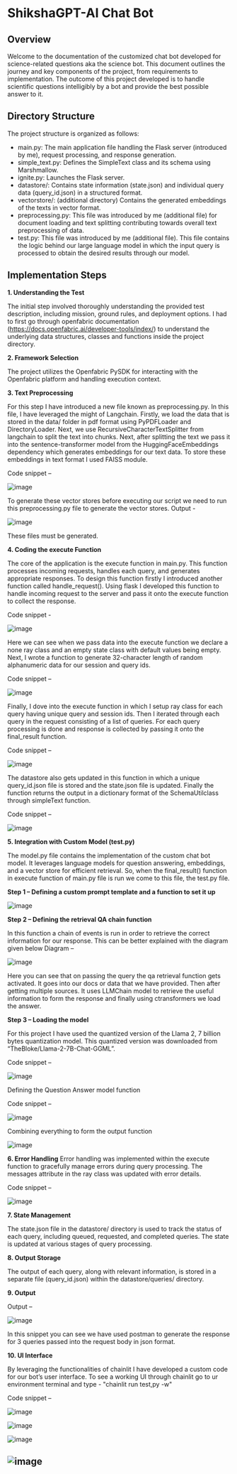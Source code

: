 # ShikshaGPT-AI Chat Bot

## Overview

Welcome to the documentation of the customized chat bot developed for science-related questions aka the science bot. This document outlines the journey and key components of the project, from requirements to implementation. The outcome of this project developed is to handle scientific questions intelligibly by a bot and provide the best possible answer to it.


## Directory Structure
The project structure is organized as follows:

* main.py: The main application file handling the Flask server (introduced by me), request processing, and response generation.
* simple_text.py: Defines the SimpleText class and its schema using Marshmallow.
* ignite.py: Launches the Flask server.
* datastore/: Contains state information (state.json) and individual query data (query_id.json) in a structured format.
* vectorstore/: (additional directory) Contains the generated embeddings of the texts in vector format.
* preprocessing.py: This file was introduced by me (additional file) for document loading and text splitting contributing towards overall text preprocessing of data.
* test.py: This file was introduced by me (additional file). This file contains the logic behind our large language model in which the input query is processed to obtain the desired results through our model.


## Implementation Steps

**1. Understanding the Test**

The initial step involved thoroughly understanding the provided test description, including mission, ground rules, and deployment options. I had to first go through openfabric documentation (https://docs.openfabric.ai/developer-tools/index/) to understand the underlying data structures, classes and functions inside the project directory.

**2. Framework Selection**

The project utilizes the Openfabric PySDK for interacting with the Openfabric platform and handling execution context.

**3. Text Preprocessing**

For this step I have introduced a new file known as preprocessing.py. In this file, I have leveraged the might of Langchain. Firstly, we load the data that is stored in the data/ folder in pdf format using PyPDFLoader and DirectoryLoader. Next, we use RecursiveCharacterTextSplitter from langchain to split the text into chunks. Next, after splitting the text we pass it into the sentence-transformer model from the HuggingFaceEmbeddings dependency which generates embeddings for our text data.
To store these embeddings in text format I used FAISS module.

Code snippet – 

![image](https://github.com/prajwalnayak17/Shiksha_GPT/assets/87718913/74cbe6d0-15af-4718-a2a0-c99e4fc81d6f)

   
To generate these vector stores before executing our script we need to run this preprocessing.py file to generate the vector stores.
Output - 

![image](https://github.com/prajwalnayak17/Shiksha_GPT/assets/87718913/df8b240b-5761-4d1f-aaa8-1ffcf4f8567b)


These files must be generated.

**4. Coding the execute Function**

The core of the application is the execute function in main.py. This function processes incoming requests, handles each query, and generates appropriate responses. 
To design this function firstly I introduced another function called handle_request(). Using flask I developed this function to handle incoming request to the server and pass it onto the execute function to collect the response.
 
Code snippet -  

![image](https://github.com/prajwalnayak17/Shiksha_GPT/assets/87718913/240395eb-bfef-4875-8c8b-e2e45df74e88)


Here we can see when we pass data into the execute function we declare a none ray class and an empty state class with default values being empty.
Next, I wrote a function to generate 32-character length of random alphanumeric data for our session and query ids.

Code snippet – 

![image](https://github.com/prajwalnayak17/Shiksha_GPT/assets/87718913/afe1d175-c87e-47a7-90c0-e6146323c38c)


Finally, I dove into the execute function in which I setup ray class for each query having unique query and session ids. Then I iterated through each query in the request consisting of a list of queries. For each query processing is done and response is collected by passing it onto the final_result function.

Code snippet – 

![image](https://github.com/prajwalnayak17/Shiksha_GPT/assets/87718913/f809fcf0-6b02-48c6-8ccf-5c6d3f166daa)

 
The datastore also gets updated in this function in which a unique query_id.json file is stored and the state.json file is updated.
Finally the function returns the output in a dictionary format of the SchemaUtilclass through simpleText function.

Code snippet – 

![image](https://github.com/prajwalnayak17/Shiksha_GPT/assets/87718913/8f9a3590-45ba-4de5-9ab9-13887ab72859)

 
**5. Integration with Custom Model (test.py)**

The model.py file contains the implementation of the custom chat bot model. It leverages language models for question answering, embeddings, and a vector store for efficient retrieval.
So, when the final_result() function in execute function of main.py file is run we come to this file, the test.py file.

**Step 1 – Defining a custom prompt template and a function to set it up**

![image](https://github.com/prajwalnayak17/Shiksha_GPT/assets/87718913/9a7aac3b-d54b-4646-a003-633ab7005160)

 
**Step 2 – Defining the retrieval QA chain function**

In this function a chain of events is run in order to retrieve the correct information for our response. This can be better explained with the diagram given below
Diagram – 

![image](https://github.com/prajwalnayak17/Shiksha_GPT/assets/87718913/3fb28224-367f-4bde-96a5-2fd2b46ef183)


Here you can see that on passing the query the qa retrieval function gets activated. It goes into our docs or data that we have provided. Then after getting multiple sources. It uses LLMChain model to retrieve the useful information to form the response and finally using ctransformers we load the answer.

**Step 3 – Loading the model**

For this project I have used the quantized version of the Llama 2, 7 billion bytes quantization model. This quantized version was downloaded from “TheBloke/Llama-2-7B-Chat-GGML”.  

Code snippet – 

![image](https://github.com/prajwalnayak17/Shiksha_GPT/assets/87718913/2c557752-3f01-4e56-a36d-4b660672f52c)


Defining the Question Answer model function

Code snippet – 

![image](https://github.com/prajwalnayak17/Shiksha_GPT/assets/87718913/adf9d4db-4f36-4c0a-bf9a-cb5adfddf79e)


Combining everything to form the output function

![image](https://github.com/prajwalnayak17/Shiksha_GPT/assets/87718913/bb44c599-3659-4d15-a5aa-38aa638c07f7)


**6. Error Handling**
Error handling was implemented within the execute function to gracefully manage errors during query processing. The messages attribute in the ray class was updated with error details.

Code snippet – 

![image](https://github.com/prajwalnayak17/Shiksha_GPT/assets/87718913/d7c5e3f5-f230-492d-baa9-f569190842e3)


**7. State Management**

The state.json file in the datastore/ directory is used to track the status of each query, including queued, requested, and completed queries. The state is updated at various stages of query processing.

**8. Output Storage**

The output of each query, along with relevant information, is stored in a separate file (query_id.json) within the datastore/queries/ directory.

**9. Output**

Output – 

![image](https://github.com/prajwalnayak17/Shiksha_GPT/assets/87718913/e53b909d-8e86-4956-b2f0-33fba37e553c)


In this snippet you can see we have used postman to generate the response for 3 queries passed into the request body in json format.
 
**10. UI Interface** 

By leveraging the functionalities of chainlit I have developed a custom code for our bot’s user interface. 
To see a working UI through chainlit go to ur environment terminal and type - "chainlit run test,py -w"

Code snippet – 

![image](https://github.com/prajwalnayak17/Shiksha_GPT/assets/87718913/609d417b-4687-410c-a4d6-6c5f3ae44925)


![image](https://github.com/prajwalnayak17/Shiksha_GPT/assets/87718913/e2ae329d-1f91-45c9-a084-1c109c963100)


![image](https://github.com/prajwalnayak17/Shiksha_GPT/assets/87718913/b48922f5-1721-4207-964f-408de95e625d)


![image](https://github.com/prajwalnayak17/Shiksha_GPT/assets/87718913/fd68b6b3-a036-4dcc-a24b-42c49ab64a3c)
---